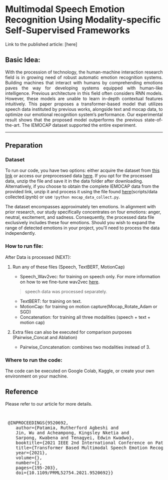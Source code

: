 # Multimodal Speech Emotion Recognition Using Modality-specific Self-Supervised Frameworks

Link to the published article: [here] 



## Basic Idea:

<p align="justify"> With the procession of technology, the human-machine interaction research field is in growing need of robust automatic emotion recognition systems. Building machines that interact with humans by comprehending emotions paves the way for developing systems equipped with human-like intelligence. Previous architecture in this field often considers RNN models. However, these models are unable to learn in-depth contextual features intuitively. This paper proposes a transformer-based model that utilizes speech data instituted by previous works, alongside text and mocap data, to optimize our emotional recognition system’s performance. Our experimental result shows that the proposed model outperforms the previous state-of-the-art. The IEMOCAP dataset supported the entire experiment. </p>

-----

## Preparation
### Dataset
To run our code, you have two options: either acquire the dataset from [this link](https://sail.usc.edu/iemocap/) or access our preprocessed data [here](https://drive.google.com/file/d/19GcLs3k-xB1R0y1JfX14Z46uPmNKJaLX/view?usp=share). If you opt for the processed data, unzip the file and save it in the data folder after downloading. Alternatively, if you choose to obtain the complete IEMOCAP data from the provided link, unzip it and process it using the file found [here](https://github.com/Ruddy202/TRANSFORMER_BASED-Emotion-Recognition)(scripts/data collected.ipynb) or use `!python mocap_data_collect.py`.

The dataset encompasses approximately ten emotions. In alignment with prior research, our study specifically concentrates on four emotions: anger, neutral, excitement, and sadness. Consequently, the processed data file exclusively includes these four emotions. Should you wish to expand the range of detected emotions in your project, you'll need to process the data independently.</p>

### How to run file:
After Data is processed (NEXT):

1. Run any of these files (Speech, TextBERT, MotionCap)
	* Speech_Wav2vec: for training on speech only. For more information on how to we fine-tune wav2vec [here](https://www.tensorflow.org/hub/tutorials/wav2vec2_saved_model_finetuning).
    >speech data was processed separately. 
	* TextBERT: for training on text.
	* MotionCap: for training on motion capture(Mocap_Rotate_Adam or SGD)
	* Concatenation: for training all three modalities (speech + text + motion cap)

2. Extra files can also be executed for comparison purposes (Pairwise_Concat and Ablation)
	* Pairwise_Concatenation: combines two modalities instead of 3.


### Where to run the code: 
The code can be executed on Google Colab, Kaggle, or create your own environment on your machine. 

## Reference

Please refer to our article for more details.

<pre> <p align="justify"> @INPROCEEDINGS{9520692,  
	author={Patamia, Rutherford Agbeshi and 
	Jin, Wu and Acheampong, Kingsley Nketia and 
	Sarpong, Kwabena and Tenagyei, Edwin Kwadwo},  
	booktitle={2021 IEEE 2nd International Conference on Pattern Recognition and Machine Learning (PRML)},   
	title={Transformer Based Multimodal Speech Emotion Recognition with Improved Neural Networks},   
	year={2021},  
	volume={},  
	number={},  
	pages={195-203},  
	doi={10.1109/PRML52754.2021.9520692}} </p> </pre>
